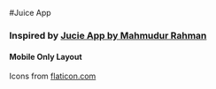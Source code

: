 #Juice App

### Inspired by [Jucie App by Mahmudur Rahman](https://dribbble.com/shots/10755847/attachments/2424013?mode=media)

#### Mobile Only Layout

Icons from [flaticon.com](https://www.flaticon.com)